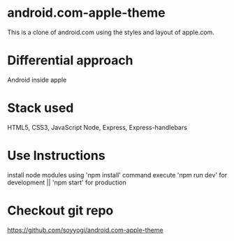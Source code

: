 # android.com-apple-theme
This is a clone of android.com using the styles and layout of apple.com.

# Differential approach

Android inside apple

# Stack used
HTML5, CSS3, JavaScript
Node, Express, Express-handlebars

# Use Instructions
install node modules using 'npm install' command
execute 'npm run dev' for development || 'npm start' for production

# Checkout git repo
https://github.com/soyyogi/android.com-apple-theme